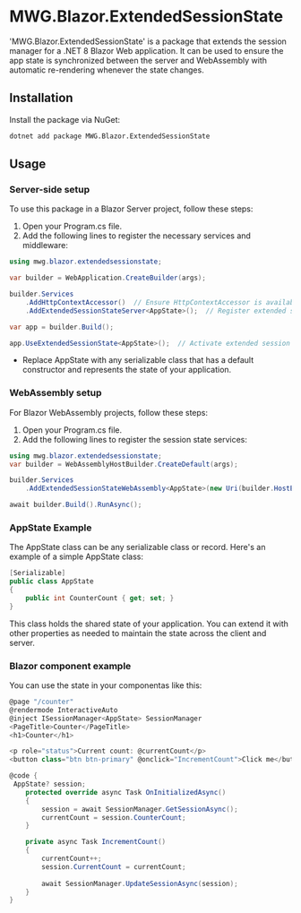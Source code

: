# MWG.Blazor.ExtendedSessionState

'MWG.Blazor.ExtendedSessionState'  is a package that extends the session manager for a .NET 8 Blazor Web application. It can be used to ensure the app state is synchronized between the server and WebAssembly with automatic re-rendering whenever the state changes.

## Installation

Install the package via NuGet:

```bash
dotnet add package MWG.Blazor.ExtendedSessionState
```
## Usage
### Server-side setup
To use this package in a Blazor Server project, follow these steps:

1. Open your Program.cs file.
2. Add the following lines to register the necessary services and middleware:

```csharp
using mwg.blazor.extendedsessionstate;

var builder = WebApplication.CreateBuilder(args);

builder.Services
    .AddHttpContextAccessor()  // Ensure HttpContextAccessor is available
    .AddExtendedSessionStateServer<AppState>();  // Register extended session state service

var app = builder.Build();

app.UseExtendedSessionState<AppState>();  // Activate extended session state
```
- Replace AppState with any serializable class that has a default constructor and represents the state of your application.

### WebAssembly setup
For Blazor WebAssembly projects, follow these steps:

1. Open your Program.cs file.
2. Add the following lines to register the session state services:
``` csharp
using mwg.blazor.extendedsessionstate;
var builder = WebAssemblyHostBuilder.CreateDefault(args);

builder.Services
    .AddExtendedSessionStateWebAssembly<AppState>(new Uri(builder.HostEnvironment.BaseAddress));  // Register extended session state for WebAssembly

await builder.Build().RunAsync();
```
### AppState Example
The AppState class can be any serializable class or record. Here's an example of a simple AppState class:

``` csharp
[Serializable]
public class AppState
{
    public int CounterCount { get; set; }
}
```
This class holds the shared state of your application. You can extend it with other properties as needed to maintain the state across the client and server.

### Blazor component example
You can use the state in your componentas like this:

``` csharp
@page "/counter"
@rendermode InteractiveAuto
@inject ISessionManager<AppState> SessionManager
<PageTitle>Counter</PageTitle>
<h1>Counter</h1>

<p role="status">Current count: @currentCount</p>
<button class="btn btn-primary" @onclick="IncrementCount">Click me</button>

@code {
 AppState? session;
    protected override async Task OnInitializedAsync()
    {
        session = await SessionManager.GetSessionAsync();
        currentCount = session.CounterCount;
    }

    private async Task IncrementCount()
    {
        currentCount++;
        session.CurrentCount = currentCount;
        
        await SessionManager.UpdateSessionAsync(session);
    }
}

```

